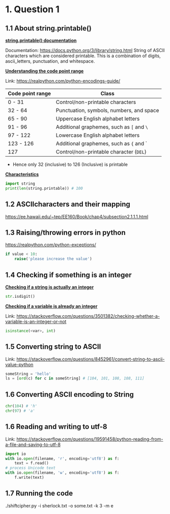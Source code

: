 # 1. Question 1

## 1.1 About string.printable()

<u>**string.printable() documentation**</u>

Documentation: https://docs.python.org/3/library/string.html
String of ASCII characters which are considered printable. This is a combination of digits, ascii_letters, punctuation, and whitespace.

<u>**Understanding the code point range**</u> 

Link: https://realpython.com/python-encodings-guide/

| Code point range | Class                                     |
| ---------------- | ----------------------------------------- |
| 0 - 31           | Control/non-printable characters          |
| 32 - 64          | Punctuation, symbols, numbers, and space  |
| 65 - 90          | Uppercase English alphabet letters        |
| 91 - 96          | Additional graphemes, such as `[` and `\` |
| 97 - 122         | Lowercase English alphabet letters        |
| 123 - 126        | Additional graphemes, such as `{` and `   |
| 127              | Control/non-printable character (`DEL`)   |

- Hence only 32 (inclusive) to 126 (Inclusive) is printable 

**<u>Characteristics</u>**

```python
import string
print(len(string.printable)) # 100
```

## 1.2 ASCIIcharacters and their mapping

https://ee.hawaii.edu/~tep/EE160/Book/chap4/subsection2.1.1.1.html

## 1.3 Raising/throwing errors in python

https://realpython.com/python-exceptions/

```python
if value < 10:
    raise('please increase the value')
```

## 1.4 Checking if something is an integer

<u>**Checking if a string is actually an integer**</u>

```python
str.isdigit()
```

**<u>Checking if a variable is already an integer</u>**

Link: https://stackoverflow.com/questions/3501382/checking-whether-a-variable-is-an-integer-or-not

```python
isinstance(<var>, int)
```

## 1.5 Converting string to ASCII

Link: https://stackoverflow.com/questions/8452961/convert-string-to-ascii-value-python

```python
someString = 'hello'
ls = [ord(c) for c in someString] # [104, 101, 108, 108, 111]
```

## 1.6 Converting ASCII encoding to String

```python
chr(104) # 'h'
chr(97) # 'a'
```



## 1.6 Reading and writing to utf-8

Link: https://stackoverflow.com/questions/19591458/python-reading-from-a-file-and-saving-to-utf-8

```python
import io
with io.open(filename, 'r', encoding='utf8') as f:
    text = f.read()
# process Unicode text
with io.open(filename, 'w', encoding='utf8') as f:
    f.write(text)
```

## 1.7 Running the code
./shiftcipher.py -i sherlock.txt -o some.txt -k 3 -m e